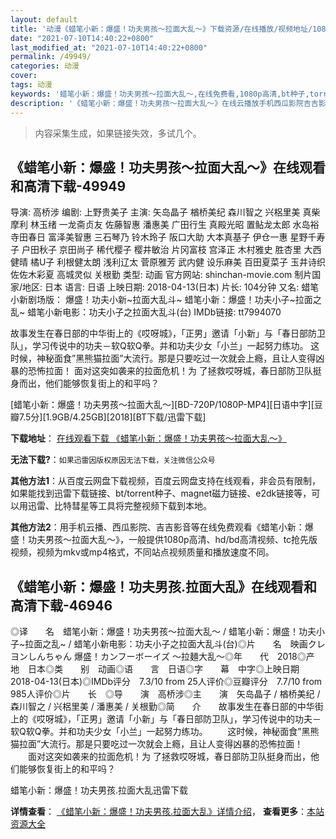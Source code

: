 ```yaml
---
layout: default
title: '动漫《蜡笔小新：爆盛！功夫男孩〜拉面大乱〜》下载资源/在线播放/视频地址/1080p/高清/蓝光'
date: "2021-07-10T14:40:22+0800"
last_modified_at: "2021-07-10T14:40:22+0800"
permalink: /49949/
categories: 动漫
cover:
tags: 动漫
keywords: '蜡笔小新：爆盛！功夫男孩〜拉面大乱〜,在线免费看,1080p高清,bt种子,torrent,百度云盘,magnet,磁力链,迅雷下载资源'
description: '《蜡笔小新：爆盛！功夫男孩〜拉面大乱〜》在线云播放手机西瓜影院吉吉影音免费看，1080p高清bd/hd未删减完整版和tc抢先枪版，mkv/mp4格式，附带bt/torrent种子、magnet/磁力链、百度云盘、网盘资源迅雷下载链接'
---
```


>内容采集生成，如果链接失效，多试几个。


## 《蜡笔小新：爆盛！功夫男孩〜拉面大乱〜》在线观看和高清下载-49949

导演: 高桥涉 编剧: 上野贵美子 主演: 矢岛晶子 楢桥美纪 森川智之 兴梠里美 真柴摩利 林玉绪 一龙斋贞友 佐藤智惠 潘惠美 广田行生 真殿光昭 置鲇龙太郎 水岛裕 寺田春日 富泽美智惠 三石琴乃 铃木玲子 阪口大助 大本真基子 伊仓一惠 星野千寿子 户田秋子 京田尚子 稀代樱子 樱井敏治 片冈富枝 宫泽正 木村雅史 胜杏里 大西健晴 橘U子 利根健太朗 浅利辽太 菅原雅芳 武内健 设乐麻美 百田夏菜子 玉井诗织 佐佐木彩夏 高城灵似 关根勤 类型: 动画 官方网站: shinchan-movie.com 制片国家/地区: 日本 语言: 日语 上映日期: 2018-04-13(日本) 片长: 104分钟 又名: 蜡笔小新剧场版： 爆盛！功夫小新~拉面大乱斗~ 蜡笔小新：爆盛！功夫小子~拉面之乱~ 蜡笔小新电影：功夫小子之拉面大乱斗(台) IMDb链接: tt7994070

故事发生在春日部的中华街上的《哎呀城》，「正男」邀请「小新」与「春日部防卫队」，学习传说中的功夫－软Q软Q拳。并和功夫少女「小兰」一起努力练功。 这时候，神秘面食”黑熊猫拉面”大流行。那是只要吃过一次就会上瘾，且让人变得凶暴的恐怖拉面！ 面对这突如袭来的拉面危机！为 了拯救哎呀城，春日部防卫队挺身而出，他们能够恢复街上的和平吗？


[蜡笔小新：爆盛！功夫男孩〜拉面大乱〜][BD-720P/1080P-MP4][日语中字][豆瓣7.5分][1.9GB/4.25GB][2018][BT下载/迅雷下载]

**下载地址**： [在线观看下载 《蜡笔小新：爆盛！功夫男孩〜拉面大乱〜》](https://www.btdx8.com/torrent/lbxxbsgfnhlmdl_2018.html) 


**无法下载?**：`如果迅雷因版权原因无法下载，关注微信公众号 `

**其他方法1**：从百度云网盘下载视频，百度云网盘支持在线观看，非会员有限制，如果能找到迅雷下载链接、bt/torrent种子、magnet磁力链接、e2dk链接等，可以用迅雷、比特彗星等工具将完整视频下载到本地。

**其他方法2**：用手机云播、西瓜影院、吉吉影音等在线免费观看《蜡笔小新：爆盛！功夫男孩〜拉面大乱〜》，一般提供1080p高清、hd/bd高清视频、tc抢先版视频，视频为mkv或mp4格式，不同站点视频质量和播放速度不同。


## 《蜡笔小新：爆盛！功夫男孩.拉面大乱》在线观看和高清下载-46946

◎译　　名　蜡笔小新：爆盛！功夫男孩〜拉面大乱〜 / 蜡笔小新：爆盛！功夫小子~拉面之乱~ / 蜡笔小新电影：功夫小子之拉面大乱斗(台)◎片　　名　映画クレヨンしんちゃん 爆盛！カンフーボーイズ ～拉麺大乱～◎年　　代　2018◎产　　地　日本◎类　　别　动画◎语　　言　日语◎字　　幕　中字◎上映日期　2018-04-13(日本)◎IMDb评分　7.3/10 from 25人评价◎豆瓣评分　7.7/10 from 985人评价◎片　　长　◎导　　演　高桥涉◎主　　演　矢岛晶子 / 楢桥美纪 / 森川智之 / 兴梠里美 / 潘惠美 / 关根勤◎简　　介　　故事发生在春日部的中华街上的《哎呀城》，「正男」邀请「小新」与「春日部防卫队」，学习传说中的功夫－软Q软Q拳。并和功夫少女「小兰」一起努力练功。 　　这时候，神秘面食”黑熊猫拉面”大流行。那是只要吃过一次就会上瘾，且让人变得凶暴的恐怖拉面！ 　　面对这突如袭来的拉面危机！为 了拯救哎呀城，春日部防卫队挺身而出，他们能够恢复街上的和平吗？


蜡笔小新：爆盛！功夫男孩.拉面大乱迅雷下载

**详情查看**： [《蜡笔小新：爆盛！功夫男孩.拉面大乱》详情介绍](/movie/46946/)， **查看更多**：[本站资源大全](/movie/t/all/)

